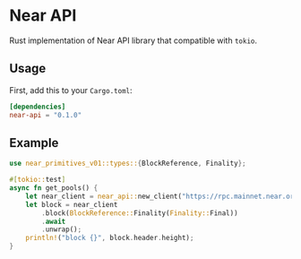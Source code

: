 # Near API

Rust implementation of Near API library that compatible with `tokio`.

## Usage

First, add this to your `Cargo.toml`:

```toml
[dependencies]
near-api = "0.1.0"
```

## Example

```rust
use near_primitives_v01::types::{BlockReference, Finality};

#[tokio::test]
async fn get_pools() {
    let near_client = near_api::new_client("https://rpc.mainnet.near.org");
    let block = near_client
        .block(BlockReference::Finality(Finality::Final))
        .await
        .unwrap();
    println!("block {}", block.header.height);
}
```
